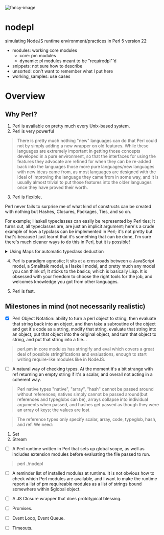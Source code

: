 ![fancy-image](https://raw.githubusercontent.com/dmitrymakhnin/nodepl/master/fancy-image.png)

# nodepl
simulating NodeJS runtime environment/practices in Perl 5 version 22

* modules: working core modules
  * core: pm modules
  * dynamic: pl modules meant to be "requiredpl"'d
* snippets: not sure how to describe
* unsorted: don't want to remember what I put here
* working_samples: use cases

# Overview

## Why Perl?

1. Perl is available on pretty much every Unix-based system.
2. Perl is very powerful

> There is pretty much nothing "new" languages can do that Perl could not by simply adding a new wrapper on old features. While these languages are extremely important in getting those concepts developed in a pure environment, so that the interfaces for using the features they advocate are refined for when they can be re-added back into the languages those more pure languages/new languages with new ideas came from, as most languages are designed with the ideal of improving the language they came from in some way, and it is usually almost trivial to put those features into the older languages once they have proved their worth.

3. Perl is flexible. 

Perl never fails to surprise me of what kind of constructs can be created with nothing but Hashes, Closures, Packages, Ties, and so on.

For example; Haskell typeclasses can easily be represented by Perl ties; It turns out, all typeclasses are, are just an implicit argument; here's a crude example of how a typclass can be implemented in Perl; it's not pretty but that's because I just learnt that it's something that can be done, I'm sure there's much cleaner ways to do this in Perl, but it is possible!

<details>
<summary>Using Maps for automatic typeclass deduction</summary>

```
package Functor;
use Data::Dumper;
our %mappings = ();

sub fmap {
    shift if "$_[0]" eq __PACKAGE__;
    my $f = shift;
    my $obj = shift;
    my $ref = ref $obj;
    
    if (exists($mappings{ref($obj)})) {
        my $ref1 = $mappings{ref($obj)};
        if (exists $ref1->{'map'}) {
            my $ref2 = $ref1->{'map'};

            return $ref2->($f, $obj);
        }
    }
}

package Array;

sub fromList {
    shift if "$_[0]" eq __PACKAGE__;
    
    my @array = @_;
    bless \@array, __PACKAGE__;
    return \@array;
}

package main;
use Data::Dumper;
$Data::Dumper::Deparse = 1;

my $array = Array->fromList(1, 2, 3, 4);

$Functor::mappings{'Array'} = {
    'map' => sub {
        my $f = shift;
        my $array = shift;
        
        for (my $i = 0; $i < scalar @$array; ++$i) {        
            $array->[$i] = $f->($array->[$i]);
        }
        
        return $array;
    }
};

my $obj = Functor::fmap (sub { return $_[0] * 2 }, $array);
print Dumper $obj;
```
</details>


4. Perl is paradigm agnostic; It sits at a crossroads between a JavaScript model, a Smalltalk model, a Haskell model, and pretty much any model you can think of; It sticks to the basics; which is basically Lisp. It is obsessed with your freedom to choose the right tools for the job, and welcomes knowledge you got from other languages.


5. Perl is fast.


## Milestones in mind (not necessarily realistic)

- [x] Perl Object Notation: ability to turn a perl object to string, then evaluate that string back into an object, and then take a subroutine of the object and get it's code as a string, modify that string, evaluate that string into an object, put that object into the original object, and turn that object to string, and put that string into a file...

> perl.pm in core modules has stringify and eval which covers a great deal of possible stringifications and evaluations, enough to start writing require-like modules like in NodeJS.

- [ ] A natural way of checking types. At the moment it's a bit strange with ref returning an empty string if it's a scalar, and overall not acting in a coherent way.

> Perl native types "native", "array", "hash" cannot be passed around without references;
natives simply cannot be passed around(but references and typeglobs can be), arrays collapse into individual arguments when passed, and hashes get passed as though they were an array of keys; the values are lost.

> The reference types only specify scalar, array, code, typeglob, hash, and ref. We need:

1. Set
2. Stream



- [ ] A Perl runtime written in Perl that sets up global scope, as well as includes extension modules before evaluating the file passed to run. 
> perl ./nodepl <file> <options>

- [ ] A reminder list of installed modules at runtime. It is not obvious how to check which
Perl modules are available, and I want to make the runtime report a list of pm requireable modules
as a list of strings bound somewhere within $global object.

- [ ] A JS Closure wrapper that does prototypical blessing.

- [ ] Promises.

- [ ] Event Loop, Event Queue.

- [ ] Timeouts.
